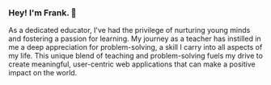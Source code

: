 ### Hey! I'm Frank. 👋
As a dedicated educator, I've had the privilege of nurturing young minds and fostering a passion for learning. My journey as a teacher has instilled in me a deep appreciation for problem-solving, a skill I carry into all aspects of my life. This unique blend of teaching and problem-solving fuels my drive to create meaningful, user-centric web applications that can make a positive impact on the world.
<!--
**frankasoto/frankasoto** is a ✨ _special_ ✨ repository because its `README.md` (this file) appears on your GitHub profile.

Here are some ideas to get you started:

- 🔭 I’m currently working on ...
- 🌱 I’m currently learning ...
- 👯 I’m looking to collaborate on ...
- 🤔 I’m looking for help with ...
- 💬 Ask me about ...
- 📫 How to reach me: ...
- 😄 Pronouns: ...
- ⚡ Fun fact: ...
-->
